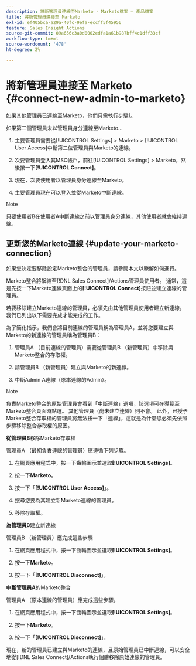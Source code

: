 ```yaml
---
description: 將新管理員連線至Marketo - Marketo檔案 — 產品檔案
title: 將新管理員連接至 Marketo
exl-id: ef405bca-a29a-40fc-9efa-eccff5f45956
feature: Sales Insight Actions
source-git-commit: 09a656c3a0d0002edfa1a61b987bff4c1dff33cf
workflow-type: tm+mt
source-wordcount: '478'
ht-degree: 2%

---
```


# 將新管理員連接至 Marketo {#connect-new-admin-to-marketo}

如果其他管理員已連線至Marketo，他們只需執行步驟1。

如果第二個管理員未以管理員身分連線至Marketo...

1. 主要管理員需要從[!UICONTROL Settings] > Marketo > [!UICONTROL User Access]中斷第二位管理員與Marketo的連線。

1. 次要管理員登入其MSC帳戶，前往[!UICONTROL Settings] > Marketo，然後按一下&#x200B;**[!UICONTROL Connect]**。

1. 現在，次要使用者以管理員身分連線至Marketo。

1. 主要管理員現在可以登入並從Marketo中斷連線。

>[!NOTE]
>
>只要使用者B在使用者A中斷連線之前以管理員身分連線，其他使用者就會維持連線。

## 更新您的Marketo連線 {#update-your-marketo-connection}

如果您決定要移除設定Marketo整合的管理員，請參閱本文以瞭解如何進行。

Marketo整合將繫結至[!DNL Sales Connect]/Actions管理員使用者。 通常，這是先按一下Marketo連線頁面上的&#x200B;**[!UICONTROL Connect]**&#x200B;按鈕並建立連線的管理員。

若要移除建立Marketo連線的管理員，必須先由其他管理員使用者建立新連線。 我們已列出以下需要完成才能完成的工作。

為了簡化指示，我們會將目前連線的管理員稱為管理員A，並將您要建立與Marketo的新連線的管理員稱為管理員B：

1. 管理員A （目前連線的管理員）需要從管理員B （新管理員）中移除與Marketo整合的存取權。

1. 請管理員B （新管理員）建立與Marketo的新連線。

1. 中斷Admin A連線（原本連線的Admin）。

>[!NOTE]
>
>負責Marketo整合的原始管理員會看到「中斷連線」選項，該選項可在導覽至Marketo整合頁面時點選。 其他管理員（尚未建立連線）則不會。 此外，已授予Marketo整合存取權的管理員將無法按一下「連線」，這就是為什麼您必須先依照步驟移除整合存取權的原因。

**從管理員B**&#x200B;移除Marketo存取權

管理員A （最初負責連線的管理員）應遵循下列步驟。

1. 在網頁應用程式中，按一下齒輪圖示並選取&#x200B;**[!UICONTROL Settings]**。

1. 按一下&#x200B;**Marketo**。

1. 按一下「**[!UICONTROL User Access]**」。

1. 搜尋您要為其建立新Marketo連線的管理員。

1. 移除存取權。

**為管理員B**&#x200B;建立新連線

管理員B （新管理員）應完成這些步驟

1. 在網頁應用程式中，按一下齒輪圖示並選取&#x200B;**[!UICONTROL Settings]**。

1. 按一下&#x200B;**Marketo**。

1. 按一下「**[!UICONTROL Disconnect]**」。

**中斷管理員A**&#x200B;的Marketo整合

管理員A （原本連線的管理員）應完成這些步驟。

1. 在網頁應用程式中，按一下齒輪圖示並選取&#x200B;**[!UICONTROL Settings]**。

1. 按一下&#x200B;**Marketo**。

1. 按一下「**[!UICONTROL Disconnect]**」。

現在，新的管理員已建立與Marketo的連線，且原始管理員已中斷連線，可以安全地從[!DNL Sales Connect]/Actions執行個體移除原始連線的管理員。
